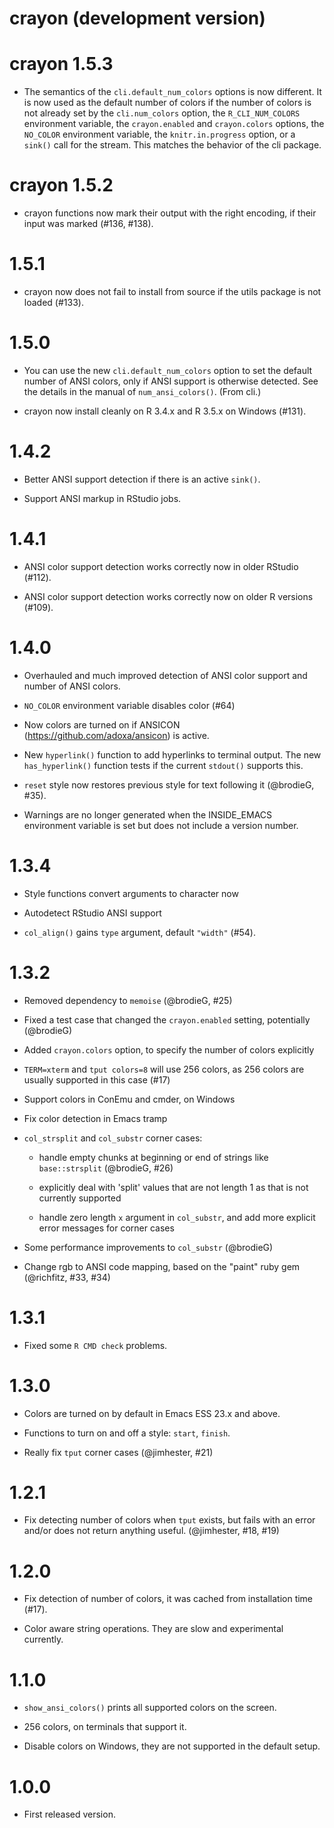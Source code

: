 # crayon (development version)

# crayon 1.5.3

* The semantics of the `cli.default_num_colors` options is now different.
  It is now used as the default number of colors if the number of colors
  is not already set by the `cli.num_colors` option, the `R_CLI_NUM_COLORS`
  environment variable, the `crayon.enabled` and `crayon.colors` options,
  the `NO_COLOR` environment variable, the `knitr.in.progress` option,
  or a `sink()` call for the stream. This matches the behavior of the cli
  package.

# crayon 1.5.2

* crayon functions now mark their output with the right encoding,
  if their input was marked (#136, #138).

# 1.5.1

* crayon now does not fail to install from source if the utils package
  is not loaded (#133).

# 1.5.0

* You can use the new `cli.default_num_colors` option to set the default
  number of ANSI colors, only if ANSI support is otherwise detected.
  See the details in the manual of `num_ansi_colors()`. (From cli.)

* crayon now install cleanly on R 3.4.x and R 3.5.x on Windows (#131).

# 1.4.2

* Better ANSI support detection if there is an active `sink()`.

* Support ANSI markup in RStudio jobs.

# 1.4.1

* ANSI color support detection works correctly now in older RStudio (#112).

* ANSI color support detection works correctly now on older R versions
  (#109).

# 1.4.0

* Overhauled and much improved detection of ANSI color support and
  number of ANSI colors.

* `NO_COLOR` environment variable disables color (#64)

* Now colors are turned on if ANSICON (<https://github.com/adoxa/ansicon>)
  is active.

* New `hyperlink()` function to add hyperlinks to terminal output.
  The new `has_hyperlink()` function tests if the current `stdout()`
  supports this.

* `reset` style now restores previous style for text following it (@brodieG,
  #35).

* Warnings are no longer generated when the INSIDE_EMACS environment variable is
  set but does not include a version number.

# 1.3.4

* Style functions convert arguments to character now

* Autodetect RStudio ANSI support

* `col_align()` gains `type` argument, default `"width"` (#54).

# 1.3.2

* Removed dependency to `memoise` (@brodieG, #25)

* Fixed a test case that changed the `crayon.enabled`
  setting, potentially (@brodieG)

* Added `crayon.colors` option, to specify the number of
  colors explicitly

* `TERM=xterm` and `tput colors=8` will use 256 colors,
  as 256 colors are usually supported in this case (#17)

* Support colors in ConEmu and cmder, on Windows

* Fix color detection in Emacs tramp

* `col_strsplit` and `col_substr` corner cases:

    * handle empty chunks at beginning or end of strings
      like `base::strsplit` (@brodieG, #26)

    * explicitly deal with 'split' values that are not
      length 1 as that is not currently supported

    * handle zero length `x` argument in `col_substr`, and
      add more explicit error messages for corner cases

* Some performance improvements to `col_substr` (@brodieG)

* Change rgb to ANSI code mapping, based on the "paint" ruby gem
  (@richfitz, #33, #34)

# 1.3.1

* Fixed some `R CMD check` problems.

# 1.3.0

* Colors are turned on by default in Emacs ESS 23.x and above.

* Functions to turn on and off a style: `start`, `finish`.

* Really fix `tput` corner cases (@jimhester, #21)

# 1.2.1

* Fix detecting number of colors when `tput` exists, but
  fails with an error and/or does not return anything useful.
  (@jimhester, #18, #19)

# 1.2.0

* Fix detection of number of colors, it was cached from
  installation time (#17).

* Color aware string operations. They are slow and experimental
  currently.

# 1.1.0

* `show_ansi_colors()` prints all supported colors on the screen.

* 256 colors, on terminals that support it.

* Disable colors on Windows, they are not supported in the default setup.

# 1.0.0

* First released version.

